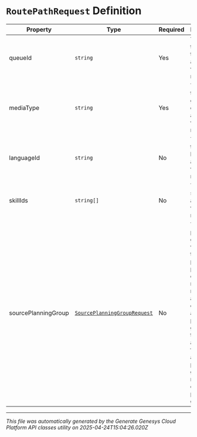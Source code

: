 # `RoutePathRequest` Definition

| Property | Type | Required | Description |
|----------|------|----------|-------------|
| queueId | `string` | Yes | The ID of the queue to associate with the route path |
| mediaType | `string` | Yes | The media type of the given queue to associate with the route path |
| languageId | `string` | No | The ID of the language to associate with the route path |
| skillIds | `string[]` | No | The set of skill IDs to associate with the route path |
| sourcePlanningGroup | [`SourcePlanningGroupRequest`](sourceplanninggrouprequest-definition.md) | No | The planning group from which to take route paths. This property is only needed if a route path already exists in another planning group.Note that taking a route path from another planning group will modify the other planning group |

---

*This file was automatically generated by the Generate Genesys Cloud Platform API classes utility on 2025-04-24T15:04:26.020Z*